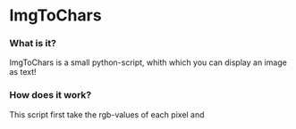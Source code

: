 # ImgToChars
### What is it?  
ImgToChars is a small python-script, whith which you can display an image as text!
### How does it work?
This script first take the rgb-values of each pixel and 
